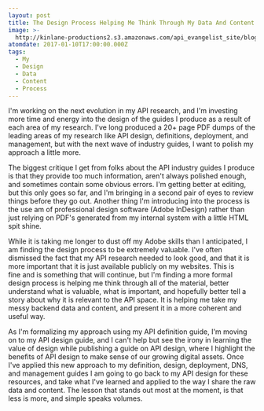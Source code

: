 ```yaml
---
layout: post
title: The Design Process Helping Me Think Through My Data And Content
image: >-
  http://kinlane-productions2.s3.amazonaws.com/api_evangelist_site/blog/screen_shot_2017_01_09_at_9.03.01_pm.png
atomdate: 2017-01-10T17:00:00.000Z
tags:
  - My
  - Design
  - Data
  - Content
  - Process
---
```

I'm working on the next evolution in my API research, and I'm investing more time and energy into the design of the guides I produce as a result of each area of my research. I've long produced a 20+ page PDF dumps of the leading areas of my research like API design, definitions, deployment, and management, but with the next wave of industry guides, I want to polish my approach a little more. 

The biggest critique I get from folks about the API industry guides I produce is that they provide too much information, aren't always polished enough, and sometimes contain some obvious errors. I'm getting better at editing, but this only goes so far, and I'm bringing in a second pair of eyes to review things before they go out. Another thing I'm introducing into the process is the use am of professional design software (Adobe InDesign) rather than just relying on PDF's generated from my internal system with a little HTML spit shine.

While it is taking me longer to dust off my Adobe skills than I anticipated, I am finding the design process to be extremely valuable. I've often dismissed the fact that my API research needed to look good, and that it is more important that it is just available publicly on my websites. This is fine and is something that will continue, but I'm finding a more formal design process is helping me think through all of the material, better understand what is valuable, what is important, and hopefully better tell a story about why it is relevant to the API space. It is helping me take my messy backend data and content, and present it in a more coherent and useful way.

As I'm formalizing my approach using my API definition guide, I'm moving on to my API design guide, and I can't help but see the irony in learning the value of design while publishing a guide on API design, where I highlight the benefits of API design to make sense of our growing digital assets. Once I've applied this new approach to my definition, design, deployment, DNS, and management guides I am going to go back to my API design for these resources, and take what I've learned and applied to the way I share the raw data and content. The lesson that stands out most at the moment, is that less is more, and simple speaks volumes.
